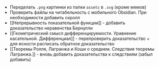 - Переделать `.png` картинки из папки `assets` в `.svg` (кроме мемов)
- Проверить файлы на читабельность с мобильного Obsidian. При необходимости добавить скролл
- [[Непрерывность показательной функции]] - добавить доказательство неравенства Бернулли
- [[Геометрический смысл дифференцируемости. Уравнение касательной. Дифференциал]] - перепроверить доказательство + для ясности расписать обратное доказательство
- [[Теоремы Ролля, Лагранжа и Коши о среднем. Следствия теоремы Лагранжа.]] - вновь добавить доказательства к следствиям (забыл добавить)